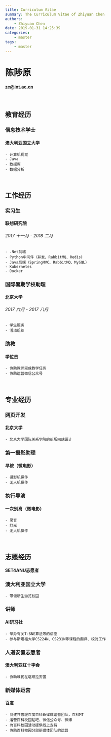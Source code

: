 ```yaml
---
title: Curriculum Vitae
summary: The Curriculum Vitae of Zhiyuan Chen
authors:
    - Zhiyuan Chen
date: 2019-01-31 14:25:39
categories: 
    - master
tags:
    - master
---
```

# 陈陟原
#### zc@int.ac.cn

&nbsp;
## 教育经历
### 信息技术学士
#### 澳大利亚国立大学
    - 计算机视觉
    - Java
    - 数据库
    - 数据分析

&nbsp;
## 工作经历

### 实习生
#### 联想研究院
###### 2017 十一月 - 2018 二月
    - .Net前端
    - Python中间件（并发、RabbitMQ、Redis）
    - Java后端（SpringMVC、RabbitMQ、MySQL）
    - Kubernetes
    - Docker

### 国际暑期学校助理
#### 北京大学
###### 2017 六月 - 2017 八月
    - 学生服务
    - 活动组织

### 助教
#### 学位贵
    - 协助教师完成教学任务
    - 协助运营微信公众号

&nbsp;
## 专业经历

### 网页开发
#### 北京大学
    - 北京大学国际关系学院的新版网站设计

### 第一摄影助理
#### 早桉（微电影）
    - 摄影机操作
    - 无人机操作

### 执行导演
#### 一次别离（微电影）
    - 录音
    - 灯光
    - 无人机操作

&nbsp;
## 志愿经历

#### SET4ANU志愿者
### 澳大利亚国立大学
    - 带领新生游览校园

### 讲师
#### AI研习社
    - 举办有关T-SNE算法等的讲座
    - 参与斯坦福大学CS224N、CS231N等课程的翻译、校对工作

### 人道安置志愿者
#### 澳大利亚红十字会
    - 协助难民在堪培拉安置

### 新媒体运营
#### 百度
    - 创建并管理百度百科新媒体运营团队，百科MT
    - 运营百科校园贴吧、微信公众号、微博
    - 为百科校园活动提供线上支持
    - 协助百科校园分部新媒体团队的运营